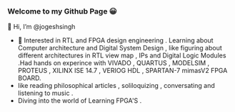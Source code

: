### Welcome to my Github Page 😀

👋 Hi, I’m @jogeshsingh
- 👀 Interested in RTL and FPGA design engineering . Learning about Computer architecture and Digital System Design , like figuring about different architectures 
in RTL view map , IPs and Digital Logic Modules .Had hands on experince with VIVADO , QUARTUS , MODELSIM , PROTEUS , XILINX ISE 14.7 , VERIOG HDL , SPARTAN-7 mimasV2 FPGA BOARD. 
-  like reading philosophical articles , soliloquizing , conversating and listening to music . 
-  Diving into the world of Learning FPGA'S .
